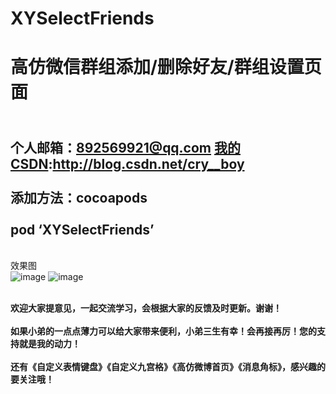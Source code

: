 # XYSelectFriends
高仿微信群组添加/删除好友/群组设置页面
===
<br>个人邮箱：892569921@qq.com [我的CSDN](http://blog.csdn.net/cry__boy):http://blog.csdn.net/cry__boy <br/>
<br>添加方法：cocoapods<br/>
<br>pod ‘XYSelectFriends’<br/> 
---
<br>效果图</br>
![image](https://github.com/cryboyofyu/XYSelectFriends/XYSelectFriendsExample/XYImages/xy_show1.gif)
![image](https://github.com/cryboyofyu/XYSelectFriends/XYSelectFriendsExample/XYImages/xy_show2.gif)

<br>**欢迎大家提意见，一起交流学习，会根据大家的反馈及时更新。谢谢！**<br/>
<br>**如果小弟的一点点薄力可以给大家带来便利，小弟三生有幸！会再接再厉！您的支持就是我的动力！**<br/>
<br>**还有《自定义表情键盘》《自定义九宫格》《高仿微博首页》《消息角标》，感兴趣的要关注哦！**<br/>
